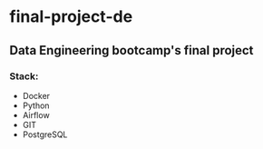 # final-project-de
## Data Engineering bootcamp's final project

### Stack:
- Docker
- Python
- Airflow
- GIT
- PostgreSQL
